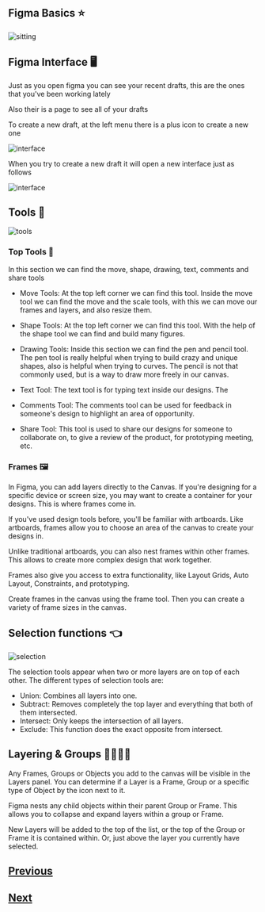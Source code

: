 ## Figma Basics :star:

![sitting](../images/sitting_3.png)

## Figma Interface :desktop_computer:

Just as you open figma you can see your recent drafts, this are the ones that you've been working lately

Also their is a page to see all of your drafts

To create a new draft, at the left menu there is a plus icon to create a new one

![interface](../images/figma-int.png)

When you try to create a new draft it will open a new interface just as follows

![interface](../images/figma-int-2.png)

## Tools :toolbox:

![tools](../images/tools.png)

### Top Tools :hammer:

In this section we can find the move, shape, drawing, text, comments and share tools

-   Move Tools: At the top left corner we can find this tool. Inside the move tool we can find the move and the scale tools, with this we can move our frames and layers, and also resize them.

-   Shape Tools: At the top left corner we can find this tool. With the help of the shape tool we can find and build many figures.

-   Drawing Tools: Inside this section we can find the pen and pencil tool. The pen tool is really helpful when trying to build crazy and unique shapes, also is helpful when trying to curves. The pencil is not that commonly used, but is a way to draw more freely in our canvas.

-   Text Tool: The text tool is for typing text inside our designs. The

-   Comments Tool: The comments tool can be used for feedback in someone's design to highlight an area of opportunity.

-   Share Tool: This tool is used to share our designs for someone to collaborate on, to give a review of the product, for prototyping meeting, etc.

### Frames :framed_picture:

In Figma, you can add layers directly to the Canvas. If you're designing for a specific device or screen size, you may want to create a container for your designs. This is where frames come in.

If you've used design tools before, you'll be familiar with artboards. Like artboards, frames allow you to choose an area of the canvas to create your designs in.

Unlike traditional artboards, you can also nest frames within other frames. This allows to create more complex design that work together.

Frames also give you access to extra functionality, like Layout Grids, Auto Layout, Constraints, and prototyping.

Create frames in the canvas using the frame tool. Then you can create a variety of frame sizes in the canvas.

## Selection functions :point_left:

![selection](../images/selection.png)

The selection tools appear when two or more layers are on top of each other. The different types of selection tools are:

-   Union: Combines all layers into one.
-   Subtract: Removes completely the top layer and everything that both of them intersected.
-   Intersect: Only keeps the intersection of all layers.
-   Exclude: This function does the exact opposite from intersect.

## Layering & Groups :family_man_woman_boy_boy:

Any Frames, Groups or Objects you add to the canvas will be visible in the Layers panel. You can determine if a Layer is a Frame, Group or a specific type of Object by the icon next to it.

Figma nests any child objects within their parent Group or Frame. This allows you to collapse and expand layers within a group or Frame.

New Layers will be added to the top of the list, or the top of the Group or Frame it is contained within. Or, just above the layer you currently have selected.

## [Previous](https://github.com/Coding-Talkers/volunteer-resources/blob/master/courses/Figma-Basics/6.low-mid-high.md)

## [Next](https://github.com/Coding-Talkers/volunteer-resources/blob/master/courses/Figma-Basics/8.research.md)
